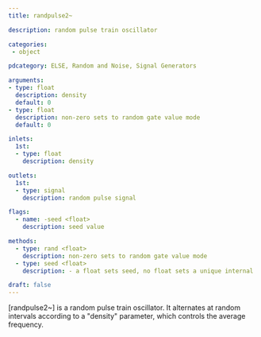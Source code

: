 ```yaml
---
title: randpulse2~

description: random pulse train oscillator

categories:
 - object

pdcategory: ELSE, Random and Noise, Signal Generators

arguments:
- type: float
  description: density
  default: 0
- type: float
  description: non-zero sets to random gate value mode
  default: 0

inlets: 
  1st:
  - type: float
    description: density

outlets:
  1st:
  - type: signal
    description: random pulse signal

flags:
  - name: -seed <float>
    description: seed value

methods:
  - type: rand <float>
    description: non-zero sets to random gate value mode
  - type: seed <float>
    description: - a float sets seed, no float sets a unique internal

draft: false
---
```


[randpulse2~] is a random pulse train oscillator. It alternates at random intervals according to a "density" parameter, which controls the average frequency.
